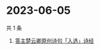 # 2023-06-05

共 1 条

<!-- BEGIN ZHIHUSEARCH -->
<!-- 最后更新时间 Mon Jun 05 2023 02:13:30 GMT+0800 (China Standard Time) -->
1. [答主楚云卿原创诗句「入选」诗经](https://www.zhihu.com/search?q=答主楚云卿原创诗句「入选」诗经)
<!-- END ZHIHUSEARCH -->
